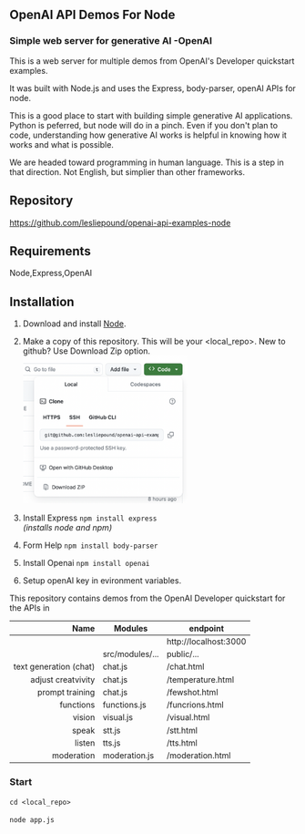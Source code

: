 ## OpenAI API Demos For Node 
### Simple web server for generative AI -OpenAI

This is a web server for multiple demos from OpenAI's Developer quickstart examples.


It was built with Node.js and uses the Express, body-parser,  openAI APIs for node.

This is a good place to start with building simple generative AI applications. Python is peferred, but node will do in a pinch.  Even if you don't plan to code, understanding how generative AI works is helpful in knowing how it works and what is possible.

We are headed toward programming in human language. This is a step in that direction. Not English, but simplier than other frameworks.

## Repository
https://github.com/lesliepound/openai-api-examples-node

## Requirements
Node,Express,OpenAI

## Installation
1. Download and install [Node](https://nodejs.org/en/download/).

2. Make a copy of this repository. This will be your <local_repo>.
New to github? Use Download Zip option.
   <img src="public/assets/git_example.png" width="60%"/>

3. Install Express  ```npm install express```  
_(installs node and npm)_

4. Form Help ```npm install body-parser```

5. Install Openai  ```npm install openai```
6. Setup openAI key in evironment variables.

This repository contains demos from the OpenAI Developer quickstart for the APIs in

|                   Name | Modules         | endpoint              |
|-----------------------:|-----------------|-----------------------|
|                        |                 | http://localhost:3000 |
|                        | src/modules/... | public/...            |
| text generation (chat) | chat.js         | /chat.html            |
|     adjust creatvivity | chat.js         | /temperature.html     |
|        prompt training | chat.js         | /fewshot.html         |
|              functions | functions.js    | /funcrions.html       |
|                 vision | visual.js       | /visual.html          |
|                  speak | stt.js          | /stt.html             |
|                 listen | tts.js          | /tts.html             |
|             moderation | moderation.js   | /moderation.html      |


 



### Start
```cd <local_repo>```

```node app.js```